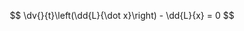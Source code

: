 $$
\newcommand{\dv}[2]{\frac{\mathrm{d}#1}{\mathrm{d}#2}}
\newcommand{\dd}[2]{\frac{\partial#1}{\partial#2}}
$$
$$
\dv{}{t}\left(\dd{L}{\dot x}\right) - \dd{L}{x} = 0
$$
